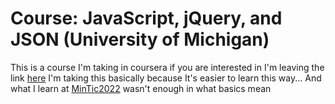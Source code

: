 # Course: JavaScript, jQuery, and JSON (University of Michigan)

This is a course I'm taking in coursera if you are interested in I'm leaving the link [here](https://www.coursera.org/learn/javascript-basics) I'm taking this basically because It's easier to learn this way... And what I learn at [MinTic2022](https://github.com/AndresMpa/MinTic_2022) wasn't enough in what basics mean
